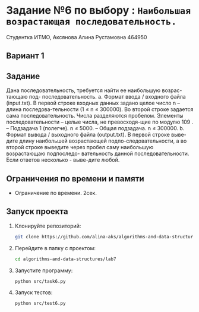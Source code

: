 # Задание №6 по выбору : `Наибольшая возрастающая последовательность.`
Студентка ИТМО, Аксянова Алина Рустамовна  464950

## Вариант 1

## Задание 
Дана последовательность, требуется найти ее наибольшую возрас-тающаю под- последовательность. 
a.	Формат ввода / входного файла (input.txt). В первой строке входных данных задано целое число n – длина последова-тельности (1 ≤ n ≤ 300000). 
Во второй строке задается сама последовательность. Числа разделяются пробелом. 
Элементы последовательности – целые числа, не превосходя-щие по модулю 109 . 
– Подзадача 1 (полегче). n ≤ 5000. – Общая подзадача. n ≤ 300000. 
b.	Формат вывода / выходного файла (output.txt). В первой строке выве- дите длину наибольшей возрастающей подпо-следовательности, а во второй строке выведите через пробел саму наибольшую возрастающаю подпоследо- вательность данной последовательности. Если ответов несколько - выве-дите любой.  


## Ограничения по времени и памяти

- Ограничение по времени. 2сек.


## Запуск проекта
1. Клонируйте репозиторий:
   ```bash
   git clone https://github.com/alina-aks/algorithms-and-data-structures.git
   
   ```
2. Перейдите в папку с проектом:
   ```bash
   cd algorithms-and-data-structures/lab7
   ```
3. Запустите программу:
   ```bash
   python src/task6.py
   ```

4. Запуск тестов:
   ```bash
   python src/test6.py
   ```

